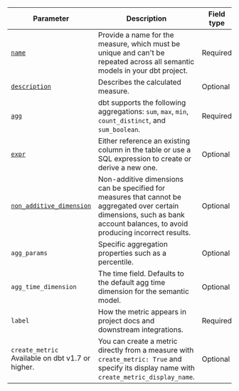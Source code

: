 | Parameter | Description | Field type |
| --- | --- | --- |
| [`name`](/docs/build/measures#name) | Provide a name for the measure, which must be unique and can't be repeated across all semantic models in your dbt project. | Required |
| [`description`](/docs/build/measures#description) | Describes the calculated measure. | Optional |
| [`agg`](/docs/build/measures#description) | dbt supports the following aggregations: `sum`, `max`, `min`, `count_distinct`, and `sum_boolean`. | Required |
| [`expr`](/docs/build/measures#expr) | Either reference an existing column in the table or use a SQL expression to create or derive a new one. | Optional |
| [`non_additive_dimension`](/docs/build/measures#non-additive-dimensions) | Non-additive dimensions can be specified for measures that cannot be aggregated over certain dimensions, such as bank account balances, to avoid producing incorrect results. | Optional |
| `agg_params` | Specific aggregation properties such as a percentile. | Optional |
| `agg_time_dimension` | The time field. Defaults to the default agg time dimension for the semantic model.  | Optional |
| `label` | How the metric appears in project docs and downstream integrations. | Required |
| `create_metric` <br /> Available on dbt v1.7 or higher.  | You can create a metric directly from a measure with `create_metric: True` and specify its display name with `create_metric_display_name`.  | Optional |
